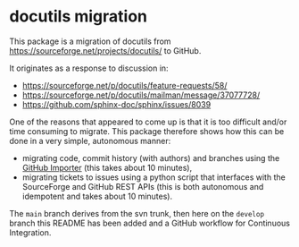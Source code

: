# docutils migration

This package is a migration of docutils from <https://sourceforge.net/projects/docutils/> to GitHub.

It originates as a response to discussion in:

- https://sourceforge.net/p/docutils/feature-requests/58/
- https://sourceforge.net/p/docutils/mailman/message/37077728/
- https://github.com/sphinx-doc/sphinx/issues/8039

One of the reasons that appeared to come up is that it is too difficult and/or time consuming to migrate.
This package therefore shows how this can be done in a very simple, autonomous manner:

- migrating code, commit history (with authors) and branches using the [GitHub Importer](https://docs.github.com/en/github/importing-your-projects-to-github/about-github-importer) (this takes about 10 minutes),
- migrating tickets to issues using a python script that interfaces with the SourceForge and GitHub REST APIs (this is both autonomous and idempotent and takes about 10 minutes).

The `main` branch derives from the svn trunk, then here on the `develop` branch this README has been added and a GitHub workflow for Continuous Integration.
